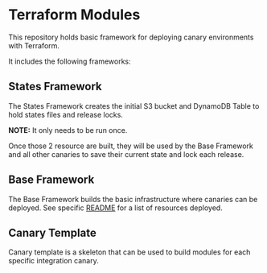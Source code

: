 # Terraform Modules

This repository holds basic framework for deploying canary environments with Terraform.

It includes the following frameworks:

## States Framework
The States Framework creates the initial S3 bucket and DynamoDB Table to hold states files and release locks.

**NOTE:** It only needs to be run once.

Once those 2 resource are built, they will be used by the Base Framework and all other canaries to save their current state and lock each release.

## Base Framework
The Base Framework builds the basic infrastructure where canaries can be deployed. See specific [README](base_framework/README.md) for a list of resources deployed.

## Canary Template
Canary template is a skeleton that can be used to build modules for each specific integration canary.
 